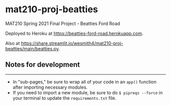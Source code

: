 # mat210-proj-beatties
MAT210 Spring 2021 Final Project - Beatties Ford Road

Deployed to Heroku at https://beatties-ford-road.herokuapp.com.

Also at https://share.streamlit.io/wesmith4/mat210-proj-beatties/main/beatties.py.

## Notes for development
---
* In "sub-pages," be sure to wrap all of your code in an `app()` function after importing necessary modules.
* If you need to import a new module, be sure to do `$ pipreqs --force` in your terminal to update the `requirements.txt` file.
